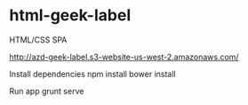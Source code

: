 # html-geek-label
HTML/CSS SPA

http://azd-geek-label.s3-website-us-west-2.amazonaws.com/

Install dependencies
npm install
bower install

Run app
grunt serve
